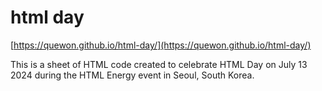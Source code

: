 # html day

[https://quewon.github.io/html-day/](https://quewon.github.io/html-day/)

This is a sheet of HTML code created to celebrate HTML Day on July 13 2024 during the HTML Energy event in Seoul, South Korea.
